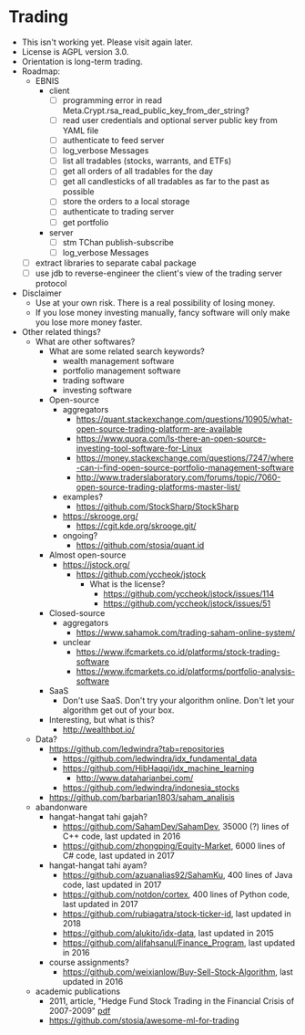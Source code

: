 # Trading

- This isn't working yet.
Please visit again later.
- License is AGPL version 3.0.
- Orientation is long-term trading.
- Roadmap:
    - EBNIS
        - client
            - [ ] programming error in read Meta.Crypt.rsa_read_public_key_from_der_string?
            - [ ] read user credentials and optional server public key from YAML file
            - [ ] authenticate to feed server
            - [ ] log_verbose Messages
            - [ ] list all tradables (stocks, warrants, and ETFs)
            - [ ] get all orders of all tradables for the day
            - [ ] get all candlesticks of all tradables as far to the past as possible
            - [ ] store the orders to a local storage
            - [ ] authenticate to trading server
            - [ ] get portfolio
        - server
            - [ ] stm TChan publish-subscribe
            - [ ] log_verbose Messages
    - [ ] extract libraries to separate cabal package
    - [ ] use jdb to reverse-engineer the client's view of the trading server protocol
- Disclaimer
    - Use at your own risk.
    There is a real possibility of losing money.
    - If you lose money investing manually, fancy software will only make you lose more money faster.
- Other related things?
    - What are other softwares?
        - What are some related search keywords?
            - wealth management software
            - portfolio management software
            - trading software
            - investing software
        - Open-source
            - aggregators
                - https://quant.stackexchange.com/questions/10905/what-open-source-trading-platform-are-available
                - https://www.quora.com/Is-there-an-open-source-investing-tool-software-for-Linux
                - https://money.stackexchange.com/questions/7247/where-can-i-find-open-source-portfolio-management-software
                - http://www.traderslaboratory.com/forums/topic/7060-open-source-trading-platforms-master-list/
            - examples?
                - https://github.com/StockSharp/StockSharp
            - https://skrooge.org/
                - https://cgit.kde.org/skrooge.git/
            - ongoing?
                - https://github.com/stosia/quant.id
        - Almost open-source
            - https://jstock.org/
                - https://github.com/yccheok/jstock
                    - What is the license?
                        - https://github.com/yccheok/jstock/issues/114
                        - https://github.com/yccheok/jstock/issues/51
        - Closed-source
            - aggregators
                - https://www.sahamok.com/trading-saham-online-system/
            - unclear
                - https://www.ifcmarkets.co.id/platforms/stock-trading-software
                - https://www.ifcmarkets.co.id/platforms/portfolio-analysis-software
        - SaaS
            - Don't use SaaS.
            Don't try your algorithm online.
            Don't let your algorithm get out of your box.
        - Interesting, but what is this?
            - http://wealthbot.io/
    - Data?
        - https://github.com/ledwindra?tab=repositories
            - https://github.com/ledwindra/idx_fundamental_data
            - https://github.com/HibHaqqi/idx_machine_learning
                - http://www.dataharianbei.com/
            - https://github.com/ledwindra/indonesia_stocks
        - https://github.com/barbarian1803/saham_analisis
    - abandonware
        - hangat-hangat tahi gajah?
            - https://github.com/SahamDev/SahamDev, 35000 (?) lines of C++ code, last updated in 2016
            - https://github.com/zhongping/Equity-Market, 6000 lines of C# code, last updated in 2017
        - hangat-hangat tahi ayam?
            - https://github.com/azuanalias92/SahamKu, 400 lines of Java code, last updated in 2017
            - https://github.com/notdon/cortex, 400 lines of Python code, last updated in 2017
            - https://github.com/rubiagatra/stock-ticker-id, last updated in 2018
            - https://github.com/alukito/idx-data, last updated in 2015
            - https://github.com/alifahsanul/Finance_Program, last updated in 2016
        - course assignments?
            - https://github.com/weixianlow/Buy-Sell-Stock-Algorithm, last updated in 2016
    - academic publications
        - 2011, article, "Hedge Fund Stock Trading in the Financial Crisis of 2007-2009" [pdf](http://efa2011.efa-online.org/fisher.osu.edu/blogs/efa2011/files/APE_2_3.pdf)
        - https://github.com/stosia/awesome-ml-for-trading
